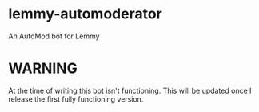 # lemmy-automoderator
An AutoMod bot for Lemmy

# WARNING
At the time of writing this bot isn't functioning. This will be updated once I release the first fully functioning version.